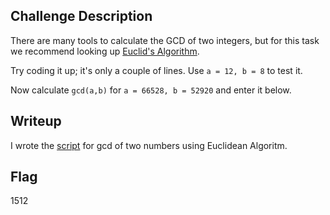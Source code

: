 ## Challenge Description
There are many tools to calculate the GCD of two integers, but for this task we recommend looking up [Euclid's Algorithm](https://en.wikipedia.org/wiki/Euclidean_algorithm).

Try coding it up; it's only a couple of lines. Use `a = 12, b = 8` to test it.

Now calculate `gcd(a,b)` for `a = 66528, b = 52920` and enter it below.

## Writeup
I wrote the [script](ea.py) for gcd of two numbers using Euclidean Algoritm.

## Flag
1512
